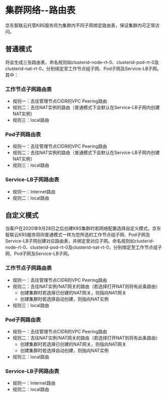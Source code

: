 # 集群网络--路由表
京东智联云托管K8S服务将为集群内不同子网绑定路由表，保证集群内可正常访问。
## 普通模式
将会生成三张路由表，命名规则如clusterid-node-rt-0、clusterid-pod-rt-0及clusterid-nat-rt-0，分别绑定至工作节点组子网、Pod子网及Service-LB子网。其中：
### 工作节点子网路由表
* 规则一：去往管理节点CIDR的VPC Peering路由
* 规则二：去往NAT实例的路由（普通模式下会默认在Service-LB子网内创建NAT实例）
* 规则三：local路由
### Pod子网路由表
* 规则一：去往管理节点CIDR的VPC Peering路由
* 规则二：去往NAT实例的路由（普通模式下会默认在Service-LB子网内创建NAT实例）
* 规则三：local路由
### Service-LB子网路由表
* 规则一：Internet路由
* 规则二：local路由
## 自定义模式
当客户在2020年9月28日之后创建K8S集群时若网络配置选择自定义模式，京东智联云K8S服务将同普通模式一样为您所选的工作节点组子网、Pod子网及Service-LB子网创建对应路由表，并绑定至对应子网。命名规则如clusterid-node-rt-0、clusterid-pod-rt-0及clusterid-nat-rt-0，分别绑定至工作节点组子网、Pod子网及Service-LB子网。
### 工作节点子网路由表
* 规则一：去往管理节点CIDR的VPC Peering路由
* 规则二：去往NAT实例/NAT网关的路由（若选择打开NAT则将有此条路由）
   * 创建集群时若选择已创建的NAT网关，则指向NAT网关
   * 创建集群时若选择自动创建，则指向NAT实例
* 规则三：local路由
### Pod子网路由表
* 规则一：去往管理节点CIDR的VPC Peering路由
* 规则二：去往NAT实例/NAT网关的路由（若选择打开NAT则将有此条路由）
   * 创建集群时若选择已创建的NAT网关，则指向NAT网关
   * 创建集群时若选择自动创建，则指向NAT实例
* 规则三：local路由
### Service-LB子网路由表
* 规则一：Internet路由
* 规则二：local路由

